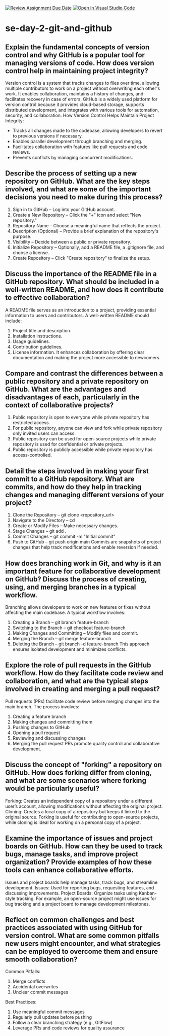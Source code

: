 [![Review Assignment Due Date](https://classroom.github.com/assets/deadline-readme-button-22041afd0340ce965d47ae6ef1cefeee28c7c493a6346c4f15d667ab976d596c.svg)](https://classroom.github.com/a/8wgCKhpZ)
[![Open in Visual Studio Code](https://classroom.github.com/assets/open-in-vscode-2e0aaae1b6195c2367325f4f02e2d04e9abb55f0b24a779b69b11b9e10269abc.svg)](https://classroom.github.com/online_ide?assignment_repo_id=18420517&assignment_repo_type=AssignmentRepo)
# se-day-2-git-and-github
## Explain the fundamental concepts of version control and why GitHub is a popular tool for managing versions of code. How does version control help in maintaining project integrity?
Version control is a system that tracks changes to files over time, allowing multiple contributors to work on a project without overwriting each other's work. It enables collaboration, maintains a history of changes, and facilitates recovery in case of errors. GitHub is a widely used platform for version control because it provides cloud-based storage, supports distributed development, and integrates with various tools for automation, security, and collaboration.
How Version Control Helps Maintain Project Integrity:
- Tracks all changes made to the codebase, allowing developers to revert to previous versions if necessary.
- Enables parallel development through branching and merging.
- Facilitates collaboration with features like pull requests and code reviews.
- Prevents conflicts by managing concurrent modifications.

## Describe the process of setting up a new repository on GitHub. What are the key steps involved, and what are some of the important decisions you need to make during this process?
1. Sign in to GitHub – Log into your GitHub account.
2. Create a New Repository – Click the "+" icon and select "New repository."
3. Repository Name – Choose a meaningful name that reflects the project.
4. Description (Optional) – Provide a brief explanation of the repository's purpose.
5. Visibility – Decide between a public or private repository.
6. Initialize Repository – Optionally, add a README file, a .gitignore file, and choose a license.
7. Create Repository – Click "Create repository" to finalize the setup.

## Discuss the importance of the README file in a GitHub repository. What should be included in a well-written README, and how does it contribute to effective collaboration?
A README file serves as an introduction to a project, providing essential information to users and contributors. A well-written README should include:
1. Project title and description.
2. Installation instructions.
3. Usage guidelines.
4. Contribution guidelines.
5. License information.
It enhances collaboration by offering clear documentation and making the project more accessible to newcomers.

## Compare and contrast the differences between a public repository and a private repository on GitHub. What are the advantages and disadvantages of each, particularly in the context of collaborative projects?
1. Public repository is open to everyone while private repository has restricted access.
2. For public repository, anyone can view and fork while private repository only invited users can access.
3. Public repository can be used for open-source projects while private repository is used for confidential or private projects.
4. Public repository is publicly accessible while private repository has access-controlled.

## Detail the steps involved in making your first commit to a GitHub repository. What are commits, and how do they help in tracking changes and managing different versions of your project?
1. Clone the Repository – git clone <repository_url>
2. Navigate to the Directory – cd <repository>
3. Create or Modify Files – Make necessary changes.
4. Stage Changes – git add .
5. Commit Changes – git commit -m "Initial commit"
6. Push to GitHub – git push origin main
Commits are snapshots of project changes that help track modifications and enable reversion if needed.

## How does branching work in Git, and why is it an important feature for collaborative development on GitHub? Discuss the process of creating, using, and merging branches in a typical workflow.
Branching allows developers to work on new features or fixes without affecting the main codebase. A typical workflow involves:
1. Creating a Branch – git branch feature-branch
2. Switching to the Branch – git checkout feature-branch
3. Making Changes and Committing – Modify files and commit.
4. Merging the Branch – git merge feature-branch
5. Deleting the Branch – git branch -d feature-branch
This approach ensures isolated development and minimizes conflicts.

## Explore the role of pull requests in the GitHub workflow. How do they facilitate code review and collaboration, and what are the typical steps involved in creating and merging a pull request?
Pull requests (PRs) facilitate code review before merging changes into the main branch. The process involves:
1. Creating a feature branch
2. Making changes and committing them
3. Pushing changes to GitHub
4. Opening a pull request
5. Reviewing and discussing changes
6. Merging the pull request
PRs promote quality control and collaborative development.

## Discuss the concept of "forking" a repository on GitHub. How does forking differ from cloning, and what are some scenarios where forking would be particularly useful?
Forking: Creates an independent copy of a repository under a different user’s account, allowing modifications without affecting the original project.
Cloning: Creates a local copy of a repository but keeps it linked to the original source.
Forking is useful for contributing to open-source projects, while cloning is ideal for working on a personal copy of a project.

## Examine the importance of issues and project boards on GitHub. How can they be used to track bugs, manage tasks, and improve project organization? Provide examples of how these tools can enhance collaborative efforts.
Issues and project boards help manage tasks, track bugs, and streamline development.
Issues: Used for reporting bugs, requesting features, and discussing improvements.
Project Boards: Organize tasks using Kanban-style tracking.
For example, an open-source project might use issues for bug tracking and a project board to manage development milestones.

## Reflect on common challenges and best practices associated with using GitHub for version control. What are some common pitfalls new users might encounter, and what strategies can be employed to overcome them and ensure smooth collaboration?
Common Pitfalls:
1. Merge conflicts
2. Accidental overwrites
3. Unclear commit messages

Best Practices:
1. Use meaningful commit messages
2. Regularly pull updates before pushing
3. Follow a clear branching strategy (e.g., GitFlow)
4. Leverage PRs and code reviews for quality assurance
